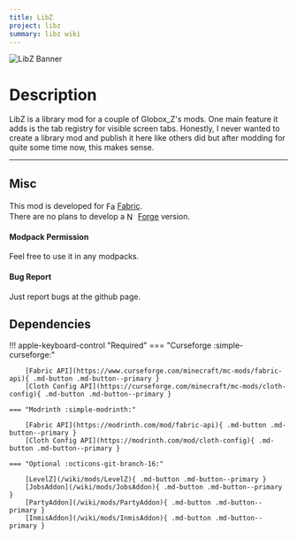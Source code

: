 ```yaml
---
title: LibZ
project: libz
summary: libz wiki
---
```

<script src="/wiki/javascripts/data.js"></script>
<script src="/wiki/javascripts/sidebar.js" id="libz"></script>

![LibZ Banner](/wiki/assets/general/banner/libzbanner.png)

# Description
LibZ is a library mod for a couple of Globox_Z's mods.
One main feature it adds is the tab registry for visible screen tabs.
Honestly, I never wanted to create a library mod and publish it here like others did but after modding for quite some time now, this makes sense.
  
---
## Misc
This mod is developed for <img src="https://fabricmc.net/assets/logo.png" alt="Fabric" width="16" height="16" style="position: relative; top: 3px;"> [Fabric](https://fabricmc.net/).  
There are no plans to develop a <img src="https://neoforged.net/img/authors/neoforged.png" alt="NeoForged" width="16" height="16" style="position: relative; top: 3px;"> [Forge](https://neoforged.net/) version.  

#### Modpack Permission
Feel free to use it in any modpacks.  

#### Bug Report
Just report bugs at the github page.  

## Dependencies

!!! apple-keyboard-control "Required"
    === "Curseforge :simple-curseforge:"

        [Fabric API](https://www.curseforge.com/minecraft/mc-mods/fabric-api){ .md-button .md-button--primary }
        [Cloth Config API](https://curseforge.com/minecraft/mc-mods/cloth-config){ .md-button .md-button--primary }

    === "Modrinth :simple-modrinth:"

        [Fabric API](https://modrinth.com/mod/fabric-api){ .md-button .md-button--primary }
        [Cloth Config API](https://modrinth.com/mod/cloth-config){ .md-button .md-button--primary }
    
    === "Optional :octicons-git-branch-16:"

        [LevelZ](/wiki/mods/LevelZ){ .md-button .md-button--primary }
        [JobsAddon](/wiki/mods/JobsAddon){ .md-button .md-button--primary }
        [PartyAddon](/wiki/mods/PartyAddon){ .md-button .md-button--primary }
        [InmisAddon](/wiki/mods/InmisAddon){ .md-button .md-button--primary }
